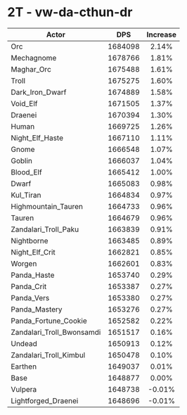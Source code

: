 # 2T - vw-da-cthun-dr
| Actor | DPS | Increase |
|---|:---:|:---:|
|Orc|1684098|2.14%|
|Mechagnome|1678766|1.81%|
|Maghar_Orc|1675488|1.61%|
|Troll|1675275|1.60%|
|Dark_Iron_Dwarf|1674889|1.58%|
|Void_Elf|1671505|1.37%|
|Draenei|1670394|1.30%|
|Human|1669725|1.26%|
|Night_Elf_Haste|1667110|1.11%|
|Gnome|1666548|1.07%|
|Goblin|1666037|1.04%|
|Blood_Elf|1665412|1.00%|
|Dwarf|1665083|0.98%|
|Kul_Tiran|1664834|0.97%|
|Highmountain_Tauren|1664733|0.96%|
|Tauren|1664679|0.96%|
|Zandalari_Troll_Paku|1663839|0.91%|
|Nightborne|1663485|0.89%|
|Night_Elf_Crit|1662821|0.85%|
|Worgen|1662601|0.83%|
|Panda_Haste|1653740|0.29%|
|Panda_Crit|1653387|0.27%|
|Panda_Vers|1653380|0.27%|
|Panda_Mastery|1653276|0.27%|
|Panda_Fortune_Cookie|1652582|0.22%|
|Zandalari_Troll_Bwonsamdi|1651517|0.16%|
|Undead|1650913|0.12%|
|Zandalari_Troll_Kimbul|1650478|0.10%|
|Earthen|1649037|0.01%|
|Base|1648877|0.00%|
|Vulpera|1648738|-0.01%|
|Lightforged_Draenei|1648696|-0.01%|
